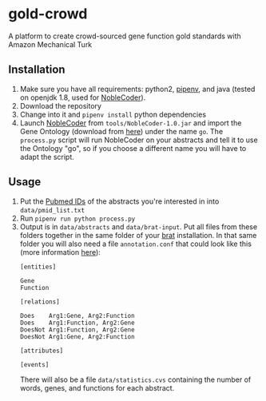 # gold-crowd
A platform to create crowd-sourced gene function gold standards with Amazon Mechanical Turk

## Installation
1. Make sure you have all requirements: python2, [pipenv](https://pipenv.readthedocs.io/en/latest/), and java (tested on openjdk 1.8, used for [NobleCoder](http://noble-tools.dbmi.pitt.edu/)).
2. Download the repository
3. Change into it and `pipenv install` python dependencies
4. Launch [NobleCoder](http://noble-tools.dbmi.pitt.edu/) from `tools/NobleCoder-1.0.jar` and import the Gene Ontology (download from [here](http://geneontology.org/docs/download-ontology/)) under the name `go`. The `process.py` script will run NobleCoder on your abstracts and tell it to use the Ontology "go", so if you choose a different name you will have to adapt the script.

## Usage
1. Put the [Pubmed IDs](https://www.ncbi.nlm.nih.gov/pmc/pmctopmid/) of the abstracts you're interested in into `data/pmid_list.txt`
2. Run `pipenv run python process.py`
3. Output is in `data/abstracts` and `data/brat-input`. Put all files from these folders together in the same folder of your [brat](http://brat.nlplab.org/index.html) installation. In that same folder you will also need a file `annotation.conf` that could look like this (more information [here](http://brat.nlplab.org/configuration.html)):
    ```
    [entities]

    Gene
    Function

    [relations]

    Does	Arg1:Gene, Arg2:Function
    Does	Arg1:Function, Arg2:Gene
    DoesNot	Arg1:Function, Arg2:Gene
    DoesNot	Arg1:Gene, Arg2:Function

    [attributes]

    [events]
    ```
    There will also be a file `data/statistics.cvs` containing the number of words, genes, and functions for each abstract.
